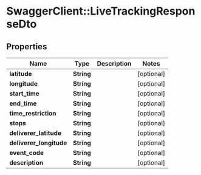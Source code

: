 # SwaggerClient::LiveTrackingResponseDto

## Properties
Name | Type | Description | Notes
------------ | ------------- | ------------- | -------------
**latitude** | **String** |  | [optional] 
**longitude** | **String** |  | [optional] 
**start_time** | **String** |  | [optional] 
**end_time** | **String** |  | [optional] 
**time_restriction** | **String** |  | [optional] 
**stops** | **String** |  | [optional] 
**deliverer_latitude** | **String** |  | [optional] 
**deliverer_longitude** | **String** |  | [optional] 
**event_code** | **String** |  | [optional] 
**description** | **String** |  | [optional] 


